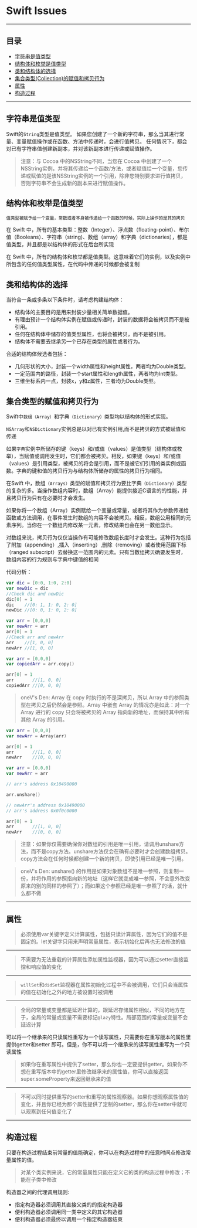 # Swift Issues

***

## 目录

- [字符串是值类型](#字符串是值类型)
- [结构体和枚举是值类型](#结构体和枚举是值类型)
- [类和结构体的选择](#类和结构体的选择)
- [集合类型(Collection)的赋值和拷贝行为](#集合类型的赋值和拷贝行为)
- [属性](#属性)
- [构造过程](#构造过程)

***

## 字符串是值类型

Swift的`String`类型是值类型。 如果您创建了一个新的字符串，那么当其进行常量、变量赋值操作或在函数、方法中传递时，会进行值拷贝。 任何情况下，都会对已有字符串值创建新副本，并对该新副本进行传递或赋值操作。 

> 注意：与 Cocoa 中的NSString不同，当您在 Cocoa 中创建了一个NSString实例，并将其传递给一个函数/方法，或者赋值给一个变量，您传递或赋值的是该NSString实例的一个引用，除非您特别要求进行值拷贝，否则字符串不会生成新的副本来进行赋值操作。

## 结构体和枚举是值类型

`值类型被赋予给一个变量，常数或者本身被传递给一个函数的时候，实际上操作的是其的拷贝`

在 Swift 中，所有的基本类型：整数（Integer）、浮点数（floating-point）、布尔值（Booleans）、字符串（string)、数组（array）和字典（dictionaries），都是值类型，并且都是以结构体的形式在后台所实现

在 Swift 中，所有的结构体和枚举都是值类型。这意味着它们的实例，以及实例中所包含的任何值类型属性，在代码中传递的时候都会被复制

## 类和结构体的选择

当符合一条或多条以下条件时，请考虑构建结构体：

- 结构体的主要目的是用来封装少量相关简单数据值。
- 有理由预计一个结构体实例在赋值或传递时，封装的数据将会被拷贝而不是被引用。
- 任何在结构体中储存的值类型属性，也将会被拷贝，而不是被引用。
- 结构体不需要去继承另一个已存在类型的属性或者行为。

合适的结构体候选者包括：

- 几何形状的大小，封装一个width属性和height属性，两者均为Double类型。
- 一定范围内的路径，封装一个start属性和length属性，两者均为Int类型。
- 三维坐标系内一点，封装x，y和z属性，三者均为Double类型。

## 集合类型的赋值和拷贝行为

Swift中`数组（Array）`和字典`（Dictionary）`类型均以结构体的形式实现。

`NSArray`和`NSDictionary`实例总是以对已有实例引用,而不是拷贝的方式被赋值和传递

如果`字典`实例中所储存的键（keys）和/或值（values）是值类型（结构体或枚举），当赋值或调用发生时，它们都会被拷贝。相反，如果键（keys）和/或值（values）是引用类型，被拷贝的将会是引用，而不是被它们引用的类实例或函数。字典的键和值的拷贝行为与结构体所储存的属性的拷贝行为相同。

在Swift 中，数组`（Arrays）`类型的赋值和拷贝行为要比字典`（Dictionary）`类型的复杂的多。当操作数组内容时，数组（Array）能提供接近C语言的的性能，并且拷贝行为只有在必要时才会发生。

如果你将一个数组（Array）实例赋给一个变量或常量，或者将其作为参数传递给函数或方法调用，在事件发生时数组的内容不会被拷贝。相反，数组公用相同的元素序列。当你在一个数组内修改某一元素，修改结果也会在另一数组显示。

对数组来说，拷贝行为仅仅当操作有可能修改数组长度时才会发生。这种行为包括了附加（appending）,插入（inserting）,删除（removing）或者使用范围下标（ranged subscript）去替换这一范围内的元素。只有当数组拷贝确要发生时，数组内容的行为规则与字典中键值的相同

代码分析：

```swift
var dic = [0:0, 1:0, 2:0]  
var newDic = dic  
//Check dic and newDic
dic[0] = 1  
dic    //[0: 1, 1: 0, 2: 0]  
newDic //[0: 0, 1: 0, 2: 0]

var arr = [0,0,0]  
var newArr = arr  
arr[0] = 1  
//Check arr and newArr
arr    //[1, 0, 0]  
newArr //[1, 0, 0]  
```

```swift
var arr = [0,0,0]  
var copiedArr = arr.copy()

arr[0] = 1  
arr       //[1, 0, 0]  
copiedArr //[0, 0, 0]  
```

> oneV's Den: Array 在 copy 时执行的不是深拷贝，所以 Array 中的参照类型在拷贝之后仍然会是参照。Array 中嵌套 Array 的情况亦是如此：对一个 Array 进行的 copy 只会将被拷贝的 Array 指向新的地址，而保持其中所有其他 Array 的引用。

```swift
var arr = [0,0,0]  
var newArr = Array(arr)

arr[0] = 1  
arr       //[1, 0, 0]  
newArr    //[0, 0, 0]  
```

```swift
var arr = [0,0,0]  
var newArr = arr

// arr's address 0x10490000

arr.unshare()

// newArr's address 0x10490000
// arr's address 0x0f0c0000

arr[0] = 1  
arr       //[1, 0, 0]  
newArr    //[0, 0, 0]  
```

>  注意：如果你仅需要确保你对数组的引用是唯一引用，请调用unshare方法，而不是copy方法。unshare方法仅会在确有必要时才会创建数组拷贝。copy方法会在任何时候都创建一个新的拷贝，即使引用已经是唯一引用。

> oneV's Den: unshare() 的作用是如果对象数组不是唯一参照，则复制一份，并将作用的参照指向新的地址（这样它就变成唯一参照，不会意外改变原来的别的同样的参照了）；而如果这个参照已经是唯一参照了的话，就什么都不做

***

## 属性

> 必须使用var关键字定义计算属性，包括只读计算属性，因为它们的值不是固定的。let关键字只用来声明常量属性，表示初始化后再也无法修改的值

***

> 不需要为无法重载的计算属性添加属性监视器，因为可以通过setter直接监控和响应值的变化

***

> `willSet`和`didSet`监视器在属性初始化过程中不会被调用，它们只会当属性的值在初始化之外的地方被设置时被调用

***

> 全局的常量或变量都是延迟计算的，跟延迟存储属性相似，不同的地方在于，全局的常量或变量不需要标记`@lazy`特性。局部范围的常量或变量不会延迟计算

可以将一个继承来的只读属性重写为一个读写属性，只需要你在重写版本的属性里提供getter和setter
即可。但是，你不可以将一个继承来的读写属性重写为一个只读属性

> 如果你在重写属性中提供了setter，那么你也一定要提供getter。如果你不想在重写版本中的getter里修改继承来的属性值，你可以直接返回super.someProperty来返回继承来的值

***

> 不可以同时提供重写的setter和重写的属性观察器。如果你想观察属性值的变化，并且你已经为那个属性提供了定制的setter，那么你在setter中就可以观察到任何值变化了

***

## 构造过程

只要在构造过程结束前常量的值能确定，你可以在构造过程中的任意时间点修改常量属性的值。

> 对某个类实例来说，它的常量属性只能在定义它的类的构造过程中修改；不能在子类中修改

构造器之间的代理调用规则:

- 指定构造器必须调用其直接父类的的指定构造器
- 便利构造器必须调用同一类中定义的其它构造器
- 便利构造器必须最终以调用一个指定构造器结束

